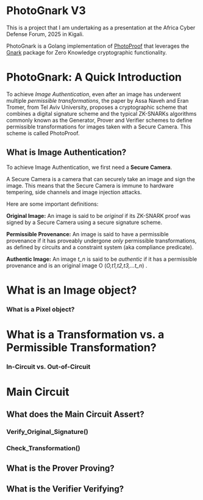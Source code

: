 # PhotoGnark V3

This is a project that I am undertaking as a presentation at the Africa Cyber Defense Forum, 2025 in Kigali.

PhotoGnark is a Golang implementation of [PhotoProof](https://ieeexplore.ieee.org/document/7546506) that leverages the [Gnark](https://docs.gnark.consensys.io/) package for Zero Knowledge cryptographic functionality.


# PhotoGnark: A Quick Introduction
To achieve *Image Authentication*, even after an image has underwent multiple *permissible transformations*, the paper by Assa Naveh and Eran Tromer, from Tel Aviv University, proposes a cryptographic scheme that combines a digital signature scheme and the typical ZK-SNARKs algorithms commonly known as the Generator, Prover and Verifier schemes to define permissible transformations for images taken with a Secure Camera. This scheme is called PhotoProof.

## What is Image Authentication?

To achieve Image Authentication, we first need a **Secure Camera**. 

A Secure Camera is a camera that can securely take an image and sign the image. This means that the Secure Camera is immune to hardware tempering, side channels and image injection attacks. 


Here are some important definitions:

**Original Image:** An image is said to be *original* if its ZK-SNARK proof was signed by a Secure Camera using a secure signature scheme. 

**Permissible Provenance:** An image is said to have a permissible provenance if it has proveably undergone *only* permissible transformations, as defined by circuits and a constraint system (aka compliance predicate).

**Authentic Image:** An image *t_n* is said to be *authentic* if it has a permissible provenance and is an original image O (*O,t1,t2,t3,...t_n*) .


# What is an Image object?
### What is a Pixel object?


# What is a Transformation vs. a Permissible Transformation?
### In-Circuit vs. Out-of-Circuit


# Main Circuit

## What does the Main Circuit Assert?
### Verify_Original_Signature()
### Check_Transformation()
## What is the Prover Proving?
## What is the Verifier Verifying?


